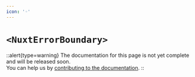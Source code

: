 ```yaml
---
icon: '◦'
---
```


# `<NuxtErrorBoundary>`

::alert{type=warning}
The documentation for this page is not yet complete and will be released soon.<br>
You can help us by [contributing to the documentation](/community/documentation).
::
